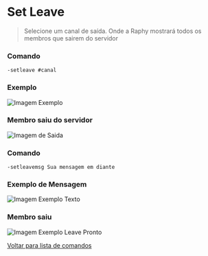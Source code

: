 # Set Leave
> Selecione um canal de saída. Onde a Raphy mostrará todos os membros que sairem do servidor

### Comando
`-setleave #canal`

### Exemplo
![Imagem Exemplo](https://github.com/rodycouto/RaphyCommands/blob/main/images/Leave%20Channel.png)

### Membro saiu do servidor
![Imagem de Saida](https://github.com/rodycouto/RaphyCommands/blob/main/images/Embed%20Saida%20Not%20Ready.png)

### Comando
`-setleavemsg Sua mensagem em diante`

### Exemplo de Mensagem
![Imagem Exemplo Texto](https://github.com/rodycouto/RaphyCommands/blob/main/images/Leave%20Msg%20Pronta.png)

### Membro saiu
![Imagem Exemplo Leave Pronto](https://github.com/rodycouto/RaphyCommands/blob/main/images/Embed%20Saida.png)

[Voltar para lista de comandos](https://github.com/rodycouto/RaphyCommands/blob/main/README.md)